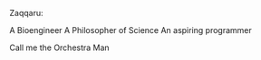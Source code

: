 Zaqqaru:

A Bioengineer
A Philosopher of Science
An aspiring programmer

Call me the Orchestra Man

<!---
Zaqqaru/Zaqqaru is a ✨ special ✨ repository because its `README.md` (this file) appears on your GitHub profile.
You can click the Preview link to take a look at your changes.
--->
